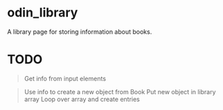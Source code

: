 # odin_library
A library page for storing information about books.


# TODO

> Get info from input elements
>>

> Use info to create a new object from Book
> Put new object in library array
> Loop over array and create entries